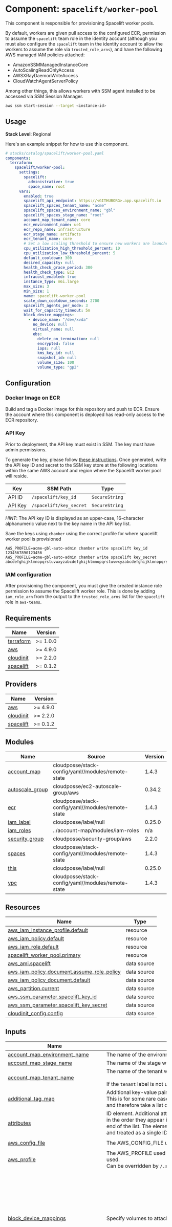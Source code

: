 # Component: `spacelift/worker-pool`

This component is responsible for provisioning Spacelift worker pools.

By default, workers are given pull access to the configured ECR, permission to assume the `spacelift` team role in the
identity account (although you must also configure the `spacelift` team in the identity account to allow the workers to
assume the role via `trusted_role_arns`), and have the following AWS managed IAM policies attached:

- AmazonSSMManagedInstanceCore
- AutoScalingReadOnlyAccess
- AWSXRayDaemonWriteAccess
- CloudWatchAgentServerPolicy

Among other things, this allows workers with SSM agent installed to
be accessed via SSM Session Manager.

```bash
aws ssm start-session --target <instance-id>
```

## Usage

**Stack Level**: Regional

Here's an example snippet for how to use this component.

```yaml
# stacks/catalog/spacelift/worker-pool.yaml
components:
  terraform:
    spacelift/worker-pool:
      settings:
        spacelift:
          administrative: true
          space_name: root
      vars:
        enabled: true
        spacelift_api_endpoint: https://<GITHUBORG>.app.spacelift.io
        spacelift_spaces_tenant_name: "acme"
        spacelift_spaces_environment_name: "gbl"
        spacelift_spaces_stage_name: "root"
        account_map_tenant_name: core
        ecr_environment_name: ue1
        ecr_repo_name: infrastructure
        ecr_stage_name: artifacts
        ecr_tenant_name: core
        # Set a low scaling threshold to ensure new workers are launched as soon as the current one(s) are busy
        cpu_utilization_high_threshold_percent: 10
        cpu_utilization_low_threshold_percent: 5
        default_cooldown: 300
        desired_capacity: null
        health_check_grace_period: 300
        health_check_type: EC2
        infracost_enabled: true
        instance_type: m6i.large
        max_size: 3
        min_size: 1
        name: spacelift-worker-pool
        scale_down_cooldown_seconds: 2700
        spacelift_agents_per_node: 3
        wait_for_capacity_timeout: 5m
        block_device_mappings:
          - device_name: "/dev/xvda"
            no_device: null
            virtual_name: null
            ebs:
              delete_on_termination: null
              encrypted: false
              iops: null
              kms_key_id: null
              snapshot_id: null
              volume_size: 100
              volume_type: "gp2"
```

## Configuration

### Docker Image on ECR

Build and tag a Docker image for this repository and push to ECR. Ensure the account where this component is deployed
has read-only access to the ECR repository.

### API Key

Prior to deployment, the API key must exist in SSM. The key must have admin permissions.

To generate the key, please follow [these
instructions](https://docs.spacelift.io/integrations/api.html#spacelift-api-key-token). Once generated, write the API
key ID and secret to the SSM key store at the following locations within the same AWS account and region where the
Spacelift worker pool will reside.

| Key     | SSM Path                | Type           |
| ------- | ----------------------- | -------------- |
| API ID  | `/spacelift/key_id`     | `SecureString` |
| API Key | `/spacelift/key_secret` | `SecureString` |

_HINT_: The API key ID is displayed as an upper-case, 16-character alphanumeric value next to the key name in the API
key list.

Save the keys using `chamber` using the correct profile for where spacelift worker pool is provisioned

```
AWS_PROFILE=acme-gbl-auto-admin chamber write spacelift key_id 1234567890123456
AWS_PROFILE=acme-gbl-auto-admin chamber write spacelift key_secret abcdefghijklmnopqrstuvwxyzabcdefghijklmnopqrstuvwxyzabcdefghijklmnopqrstuvwxyz
```

### IAM configuration

After provisioning the component, you must give the created instance role permission to assume the Spacelift worker
role. This is done by adding `iam_role_arn` from the output to the `trusted_role_arns` list for the `spacelift` role in
`aws-teams`.

<!-- BEGINNING OF PRE-COMMIT-TERRAFORM DOCS HOOK -->
## Requirements

| Name | Version |
|------|---------|
| <a name="requirement_terraform"></a> [terraform](#requirement\_terraform) | >= 1.0.0 |
| <a name="requirement_aws"></a> [aws](#requirement\_aws) | >= 4.9.0 |
| <a name="requirement_cloudinit"></a> [cloudinit](#requirement\_cloudinit) | >= 2.2.0 |
| <a name="requirement_spacelift"></a> [spacelift](#requirement\_spacelift) | >= 0.1.2 |

## Providers

| Name | Version |
|------|---------|
| <a name="provider_aws"></a> [aws](#provider\_aws) | >= 4.9.0 |
| <a name="provider_cloudinit"></a> [cloudinit](#provider\_cloudinit) | >= 2.2.0 |
| <a name="provider_spacelift"></a> [spacelift](#provider\_spacelift) | >= 0.1.2 |

## Modules

| Name | Source | Version |
|------|--------|---------|
| <a name="module_account_map"></a> [account\_map](#module\_account\_map) | cloudposse/stack-config/yaml//modules/remote-state | 1.4.3 |
| <a name="module_autoscale_group"></a> [autoscale\_group](#module\_autoscale\_group) | cloudposse/ec2-autoscale-group/aws | 0.34.2 |
| <a name="module_ecr"></a> [ecr](#module\_ecr) | cloudposse/stack-config/yaml//modules/remote-state | 1.4.3 |
| <a name="module_iam_label"></a> [iam\_label](#module\_iam\_label) | cloudposse/label/null | 0.25.0 |
| <a name="module_iam_roles"></a> [iam\_roles](#module\_iam\_roles) | ../account-map/modules/iam-roles | n/a |
| <a name="module_security_group"></a> [security\_group](#module\_security\_group) | cloudposse/security-group/aws | 2.2.0 |
| <a name="module_spaces"></a> [spaces](#module\_spaces) | cloudposse/stack-config/yaml//modules/remote-state | 1.4.3 |
| <a name="module_this"></a> [this](#module\_this) | cloudposse/label/null | 0.25.0 |
| <a name="module_vpc"></a> [vpc](#module\_vpc) | cloudposse/stack-config/yaml//modules/remote-state | 1.4.3 |

## Resources

| Name | Type |
|------|------|
| [aws_iam_instance_profile.default](https://registry.terraform.io/providers/hashicorp/aws/latest/docs/resources/iam_instance_profile) | resource |
| [aws_iam_policy.default](https://registry.terraform.io/providers/hashicorp/aws/latest/docs/resources/iam_policy) | resource |
| [aws_iam_role.default](https://registry.terraform.io/providers/hashicorp/aws/latest/docs/resources/iam_role) | resource |
| [spacelift_worker_pool.primary](https://registry.terraform.io/providers/spacelift-io/spacelift/latest/docs/resources/worker_pool) | resource |
| [aws_ami.spacelift](https://registry.terraform.io/providers/hashicorp/aws/latest/docs/data-sources/ami) | data source |
| [aws_iam_policy_document.assume_role_policy](https://registry.terraform.io/providers/hashicorp/aws/latest/docs/data-sources/iam_policy_document) | data source |
| [aws_iam_policy_document.default](https://registry.terraform.io/providers/hashicorp/aws/latest/docs/data-sources/iam_policy_document) | data source |
| [aws_partition.current](https://registry.terraform.io/providers/hashicorp/aws/latest/docs/data-sources/partition) | data source |
| [aws_ssm_parameter.spacelift_key_id](https://registry.terraform.io/providers/hashicorp/aws/latest/docs/data-sources/ssm_parameter) | data source |
| [aws_ssm_parameter.spacelift_key_secret](https://registry.terraform.io/providers/hashicorp/aws/latest/docs/data-sources/ssm_parameter) | data source |
| [cloudinit_config.config](https://registry.terraform.io/providers/hashicorp/cloudinit/latest/docs/data-sources/config) | data source |

## Inputs

| Name | Description | Type | Default | Required |
|------|-------------|------|---------|:--------:|
| <a name="input_account_map_environment_name"></a> [account\_map\_environment\_name](#input\_account\_map\_environment\_name) | The name of the environment where `account_map` is provisioned | `string` | `"gbl"` | no |
| <a name="input_account_map_stage_name"></a> [account\_map\_stage\_name](#input\_account\_map\_stage\_name) | The name of the stage where `account_map` is provisioned | `string` | `"root"` | no |
| <a name="input_account_map_tenant_name"></a> [account\_map\_tenant\_name](#input\_account\_map\_tenant\_name) | The name of the tenant where `account_map` is provisioned.<br><br>If the `tenant` label is not used, leave this as `null`. | `string` | `null` | no |
| <a name="input_additional_tag_map"></a> [additional\_tag\_map](#input\_additional\_tag\_map) | Additional key-value pairs to add to each map in `tags_as_list_of_maps`. Not added to `tags` or `id`.<br>This is for some rare cases where resources want additional configuration of tags<br>and therefore take a list of maps with tag key, value, and additional configuration. | `map(string)` | `{}` | no |
| <a name="input_attributes"></a> [attributes](#input\_attributes) | ID element. Additional attributes (e.g. `workers` or `cluster`) to add to `id`,<br>in the order they appear in the list. New attributes are appended to the<br>end of the list. The elements of the list are joined by the `delimiter`<br>and treated as a single ID element. | `list(string)` | `[]` | no |
| <a name="input_aws_config_file"></a> [aws\_config\_file](#input\_aws\_config\_file) | The AWS\_CONFIG\_FILE used by the worker. Can be overridden by `/.spacelift/config.yml`. | `string` | `"/etc/aws-config/aws-config-spacelift"` | no |
| <a name="input_aws_profile"></a> [aws\_profile](#input\_aws\_profile) | The AWS\_PROFILE used by the worker. If not specified, `"${var.namespace}-identity"` will be used.<br>Can be overridden by `/.spacelift/config.yml`. | `string` | `null` | no |
| <a name="input_block_device_mappings"></a> [block\_device\_mappings](#input\_block\_device\_mappings) | Specify volumes to attach to the instance besides the volumes specified by the AMI | <pre>list(object({<br>    device_name  = string<br>    no_device    = bool<br>    virtual_name = string<br>    ebs = object({<br>      delete_on_termination = bool<br>      encrypted             = bool<br>      iops                  = number<br>      kms_key_id            = string<br>      snapshot_id           = string<br>      volume_size           = number<br>      volume_type           = string<br>    })<br>  }))</pre> | `[]` | no |
| <a name="input_context"></a> [context](#input\_context) | Single object for setting entire context at once.<br>See description of individual variables for details.<br>Leave string and numeric variables as `null` to use default value.<br>Individual variable settings (non-null) override settings in context object,<br>except for attributes, tags, and additional\_tag\_map, which are merged. | `any` | <pre>{<br>  "additional_tag_map": {},<br>  "attributes": [],<br>  "delimiter": null,<br>  "descriptor_formats": {},<br>  "enabled": true,<br>  "environment": null,<br>  "id_length_limit": null,<br>  "label_key_case": null,<br>  "label_order": [],<br>  "label_value_case": null,<br>  "labels_as_tags": [<br>    "unset"<br>  ],<br>  "name": null,<br>  "namespace": null,<br>  "regex_replace_chars": null,<br>  "stage": null,<br>  "tags": {},<br>  "tenant": null<br>}</pre> | no |
| <a name="input_cpu_utilization_high_threshold_percent"></a> [cpu\_utilization\_high\_threshold\_percent](#input\_cpu\_utilization\_high\_threshold\_percent) | CPU utilization high threshold | `number` | n/a | yes |
| <a name="input_cpu_utilization_low_threshold_percent"></a> [cpu\_utilization\_low\_threshold\_percent](#input\_cpu\_utilization\_low\_threshold\_percent) | CPU utilization low threshold | `number` | n/a | yes |
| <a name="input_custom_spacelift_ami"></a> [custom\_spacelift\_ami](#input\_custom\_spacelift\_ami) | Custom spacelift AMI | `bool` | `false` | no |
| <a name="input_default_cooldown"></a> [default\_cooldown](#input\_default\_cooldown) | The amount of time, in seconds, after a scaling activity completes before another scaling activity can start | `number` | `300` | no |
| <a name="input_delimiter"></a> [delimiter](#input\_delimiter) | Delimiter to be used between ID elements.<br>Defaults to `-` (hyphen). Set to `""` to use no delimiter at all. | `string` | `null` | no |
| <a name="input_descriptor_formats"></a> [descriptor\_formats](#input\_descriptor\_formats) | Describe additional descriptors to be output in the `descriptors` output map.<br>Map of maps. Keys are names of descriptors. Values are maps of the form<br>`{<br>   format = string<br>   labels = list(string)<br>}`<br>(Type is `any` so the map values can later be enhanced to provide additional options.)<br>`format` is a Terraform format string to be passed to the `format()` function.<br>`labels` is a list of labels, in order, to pass to `format()` function.<br>Label values will be normalized before being passed to `format()` so they will be<br>identical to how they appear in `id`.<br>Default is `{}` (`descriptors` output will be empty). | `any` | `{}` | no |
| <a name="input_desired_capacity"></a> [desired\_capacity](#input\_desired\_capacity) | The number of Amazon EC2 instances that should be running in the group, if not set will use `min_size` as value | `number` | `null` | no |
| <a name="input_ebs_optimized"></a> [ebs\_optimized](#input\_ebs\_optimized) | If true, the launched EC2 instance will be EBS-optimized | `bool` | `false` | no |
| <a name="input_ecr_environment_name"></a> [ecr\_environment\_name](#input\_ecr\_environment\_name) | The name of the environment where `ecr` is provisioned | `string` | `""` | no |
| <a name="input_ecr_region"></a> [ecr\_region](#input\_ecr\_region) | AWS region that contains the ECR infrastructure repo | `string` | `""` | no |
| <a name="input_ecr_repo_name"></a> [ecr\_repo\_name](#input\_ecr\_repo\_name) | ECR repository name | `string` | n/a | yes |
| <a name="input_ecr_stage_name"></a> [ecr\_stage\_name](#input\_ecr\_stage\_name) | The name of the stage where `ecr` is provisioned | `string` | `"artifacts"` | no |
| <a name="input_ecr_tenant_name"></a> [ecr\_tenant\_name](#input\_ecr\_tenant\_name) | The name of the tenant where `ecr` is provisioned.<br><br>If the `tenant` label is not used, leave this as `null`. | `string` | `null` | no |
| <a name="input_enabled"></a> [enabled](#input\_enabled) | Set to false to prevent the module from creating any resources | `bool` | `null` | no |
| <a name="input_environment"></a> [environment](#input\_environment) | ID element. Usually used for region e.g. 'uw2', 'us-west-2', OR role 'prod', 'staging', 'dev', 'UAT' | `string` | `null` | no |
| <a name="input_github_netrc_enabled"></a> [github\_netrc\_enabled](#input\_github\_netrc\_enabled) | Whether to create a GitHub .netrc file so Spacelift can clone private GitHub repositories. | `bool` | `false` | no |
| <a name="input_github_netrc_ssm_path_token"></a> [github\_netrc\_ssm\_path\_token](#input\_github\_netrc\_ssm\_path\_token) | If `github_netrc` is enabled, this is the SSM path to retrieve the GitHub token. | `string` | `"/github/token"` | no |
| <a name="input_github_netrc_ssm_path_user"></a> [github\_netrc\_ssm\_path\_user](#input\_github\_netrc\_ssm\_path\_user) | If `github_netrc` is enabled, this is the SSM path to retrieve the GitHub user | `string` | `"/github/user"` | no |
| <a name="input_health_check_grace_period"></a> [health\_check\_grace\_period](#input\_health\_check\_grace\_period) | Time (in seconds) after instance comes into service before checking health | `number` | `300` | no |
| <a name="input_health_check_type"></a> [health\_check\_type](#input\_health\_check\_type) | Controls how health checking is done. Valid values are `EC2` or `ELB` | `string` | `"EC2"` | no |
| <a name="input_iam_attributes"></a> [iam\_attributes](#input\_iam\_attributes) | Additional attributes to add to the IDs of the IAM role and policy | `list(string)` | `[]` | no |
| <a name="input_id_length_limit"></a> [id\_length\_limit](#input\_id\_length\_limit) | Limit `id` to this many characters (minimum 6).<br>Set to `0` for unlimited length.<br>Set to `null` for keep the existing setting, which defaults to `0`.<br>Does not affect `id_full`. | `number` | `null` | no |
| <a name="input_infracost_api_token_ssm_path"></a> [infracost\_api\_token\_ssm\_path](#input\_infracost\_api\_token\_ssm\_path) | This is the SSM path to retrieve and set the INFRACOST\_API\_TOKEN environment variable | `string` | `"/infracost/token"` | no |
| <a name="input_infracost_cli_args"></a> [infracost\_cli\_args](#input\_infracost\_cli\_args) | These are the CLI args passed to infracost | `string` | `""` | no |
| <a name="input_infracost_enabled"></a> [infracost\_enabled](#input\_infracost\_enabled) | Whether to enable infracost for Spacelift stacks | `bool` | `false` | no |
| <a name="input_infracost_warn_on_failure"></a> [infracost\_warn\_on\_failure](#input\_infracost\_warn\_on\_failure) | A failure executing Infracost, or a non-zero exit code being returned from the command will cause runs to fail. If this is true, this will only warn instead of failing the stack. | `bool` | `true` | no |
| <a name="input_instance_refresh"></a> [instance\_refresh](#input\_instance\_refresh) | The instance refresh definition. If this block is configured, an Instance Refresh will be started when the Auto Scaling Group is updated | <pre>object({<br>    strategy = string<br>    preferences = object({<br>      instance_warmup        = number<br>      min_healthy_percentage = number<br>    })<br>    triggers = list(string)<br>  })</pre> | `null` | no |
| <a name="input_instance_type"></a> [instance\_type](#input\_instance\_type) | EC2 instance type to use for workers | `string` | `"r5n.large"` | no |
| <a name="input_label_key_case"></a> [label\_key\_case](#input\_label\_key\_case) | Controls the letter case of the `tags` keys (label names) for tags generated by this module.<br>Does not affect keys of tags passed in via the `tags` input.<br>Possible values: `lower`, `title`, `upper`.<br>Default value: `title`. | `string` | `null` | no |
| <a name="input_label_order"></a> [label\_order](#input\_label\_order) | The order in which the labels (ID elements) appear in the `id`.<br>Defaults to ["namespace", "environment", "stage", "name", "attributes"].<br>You can omit any of the 6 labels ("tenant" is the 6th), but at least one must be present. | `list(string)` | `null` | no |
| <a name="input_label_value_case"></a> [label\_value\_case](#input\_label\_value\_case) | Controls the letter case of ID elements (labels) as included in `id`,<br>set as tag values, and output by this module individually.<br>Does not affect values of tags passed in via the `tags` input.<br>Possible values: `lower`, `title`, `upper` and `none` (no transformation).<br>Set this to `title` and set `delimiter` to `""` to yield Pascal Case IDs.<br>Default value: `lower`. | `string` | `null` | no |
| <a name="input_labels_as_tags"></a> [labels\_as\_tags](#input\_labels\_as\_tags) | Set of labels (ID elements) to include as tags in the `tags` output.<br>Default is to include all labels.<br>Tags with empty values will not be included in the `tags` output.<br>Set to `[]` to suppress all generated tags.<br>**Notes:**<br>  The value of the `name` tag, if included, will be the `id`, not the `name`.<br>  Unlike other `null-label` inputs, the initial setting of `labels_as_tags` cannot be<br>  changed in later chained modules. Attempts to change it will be silently ignored. | `set(string)` | <pre>[<br>  "default"<br>]</pre> | no |
| <a name="input_max_size"></a> [max\_size](#input\_max\_size) | The maximum size of the autoscale group | `number` | n/a | yes |
| <a name="input_min_size"></a> [min\_size](#input\_min\_size) | The minimum size of the autoscale group | `number` | n/a | yes |
| <a name="input_mixed_instances_policy"></a> [mixed\_instances\_policy](#input\_mixed\_instances\_policy) | Policy to use a mixed group of on-demand/spot of different types. Launch template is automatically generated. https://www.terraform.io/docs/providers/aws/r/autoscaling_group.html#mixed_instances_policy-1 | <pre>object({<br>    instances_distribution = object({<br>      on_demand_allocation_strategy            = string<br>      on_demand_base_capacity                  = number<br>      on_demand_percentage_above_base_capacity = number<br>      spot_allocation_strategy                 = string<br>      spot_instance_pools                      = number<br>      spot_max_price                           = string<br>    })<br>    override = list(object({<br>      instance_type     = string<br>      weighted_capacity = number<br>    }))<br>  })</pre> | `null` | no |
| <a name="input_name"></a> [name](#input\_name) | ID element. Usually the component or solution name, e.g. 'app' or 'jenkins'.<br>This is the only ID element not also included as a `tag`.<br>The "name" tag is set to the full `id` string. There is no tag with the value of the `name` input. | `string` | `null` | no |
| <a name="input_namespace"></a> [namespace](#input\_namespace) | ID element. Usually an abbreviation of your organization name, e.g. 'eg' or 'cp', to help ensure generated IDs are globally unique | `string` | `null` | no |
| <a name="input_regex_replace_chars"></a> [regex\_replace\_chars](#input\_regex\_replace\_chars) | Terraform regular expression (regex) string.<br>Characters matching the regex will be removed from the ID elements.<br>If not set, `"/[^a-zA-Z0-9-]/"` is used to remove all characters other than hyphens, letters and digits. | `string` | `null` | no |
| <a name="input_region"></a> [region](#input\_region) | AWS Region | `string` | n/a | yes |
| <a name="input_scale_down_cooldown_seconds"></a> [scale\_down\_cooldown\_seconds](#input\_scale\_down\_cooldown\_seconds) | The amount of time, in seconds, after a scaling activity completes and before the next scaling activity can start | `number` | `300` | no |
| <a name="input_space_name"></a> [space\_name](#input\_space\_name) | The name of the Space to create the worker pool in | `string` | `"root"` | no |
| <a name="input_spacelift_agents_per_node"></a> [spacelift\_agents\_per\_node](#input\_spacelift\_agents\_per\_node) | Number of Spacelift agents to run on one worker node | `number` | `1` | no |
| <a name="input_spacelift_ami_id"></a> [spacelift\_ami\_id](#input\_spacelift\_ami\_id) | AMI ID of Spacelift worker pool image | `string` | `null` | no |
| <a name="input_spacelift_api_endpoint"></a> [spacelift\_api\_endpoint](#input\_spacelift\_api\_endpoint) | The Spacelift API endpoint URL (e.g. https://example.app.spacelift.io) | `string` | n/a | yes |
| <a name="input_spacelift_aws_account_id"></a> [spacelift\_aws\_account\_id](#input\_spacelift\_aws\_account\_id) | AWS Account ID owned by Spacelift | `string` | `"643313122712"` | no |
| <a name="input_spacelift_domain_name"></a> [spacelift\_domain\_name](#input\_spacelift\_domain\_name) | Top-level domain name to use for pulling the launcher binary | `string` | `"spacelift.io"` | no |
| <a name="input_spacelift_runner_image"></a> [spacelift\_runner\_image](#input\_spacelift\_runner\_image) | URL of ECR image to use for Spacelift | `string` | `""` | no |
| <a name="input_spacelift_spaces_component_name"></a> [spacelift\_spaces\_component\_name](#input\_spacelift\_spaces\_component\_name) | The name of the spacelift spaces component | `string` | `"spacelift/spaces"` | no |
| <a name="input_spacelift_spaces_environment_name"></a> [spacelift\_spaces\_environment\_name](#input\_spacelift\_spaces\_environment\_name) | The environment name of the spacelift spaces component | `string` | `null` | no |
| <a name="input_spacelift_spaces_stage_name"></a> [spacelift\_spaces\_stage\_name](#input\_spacelift\_spaces\_stage\_name) | The stage name of the spacelift spaces component | `string` | `null` | no |
| <a name="input_spacelift_spaces_tenant_name"></a> [spacelift\_spaces\_tenant\_name](#input\_spacelift\_spaces\_tenant\_name) | The tenant name of the spacelift spaces component | `string` | `null` | no |
| <a name="input_stage"></a> [stage](#input\_stage) | ID element. Usually used to indicate role, e.g. 'prod', 'staging', 'source', 'build', 'test', 'deploy', 'release' | `string` | `null` | no |
| <a name="input_tags"></a> [tags](#input\_tags) | Additional tags (e.g. `{'BusinessUnit': 'XYZ'}`).<br>Neither the tag keys nor the tag values will be modified by this module. | `map(string)` | `{}` | no |
| <a name="input_tenant"></a> [tenant](#input\_tenant) | ID element \_(Rarely used, not included by default)\_. A customer identifier, indicating who this instance of a resource is for | `string` | `null` | no |
| <a name="input_termination_policies"></a> [termination\_policies](#input\_termination\_policies) | A list of policies to decide how the instances in the auto scale group should be terminated. The allowed values are `OldestInstance`, `NewestInstance`, `OldestLaunchConfiguration`, `ClosestToNextInstanceHour`, `Default` | `list(string)` | <pre>[<br>  "OldestLaunchConfiguration"<br>]</pre> | no |
| <a name="input_wait_for_capacity_timeout"></a> [wait\_for\_capacity\_timeout](#input\_wait\_for\_capacity\_timeout) | A maximum duration that Terraform should wait for ASG instances to be healthy before timing out. (See also Waiting for Capacity below.) Setting this to '0' causes Terraform to skip all Capacity Waiting behavior | `string` | n/a | yes |

## Outputs

| Name | Description |
|------|-------------|
| <a name="output_autoscaling_group_arn"></a> [autoscaling\_group\_arn](#output\_autoscaling\_group\_arn) | The ARN for this AutoScaling Group |
| <a name="output_autoscaling_group_default_cooldown"></a> [autoscaling\_group\_default\_cooldown](#output\_autoscaling\_group\_default\_cooldown) | Time between a scaling activity and the succeeding scaling activity |
| <a name="output_autoscaling_group_health_check_grace_period"></a> [autoscaling\_group\_health\_check\_grace\_period](#output\_autoscaling\_group\_health\_check\_grace\_period) | Time after instance comes into service before checking health |
| <a name="output_autoscaling_group_health_check_type"></a> [autoscaling\_group\_health\_check\_type](#output\_autoscaling\_group\_health\_check\_type) | `EC2` or `ELB`. Controls how health checking is done |
| <a name="output_autoscaling_group_id"></a> [autoscaling\_group\_id](#output\_autoscaling\_group\_id) | The autoscaling group id |
| <a name="output_autoscaling_group_max_size"></a> [autoscaling\_group\_max\_size](#output\_autoscaling\_group\_max\_size) | The maximum size of the autoscale group |
| <a name="output_autoscaling_group_min_size"></a> [autoscaling\_group\_min\_size](#output\_autoscaling\_group\_min\_size) | The minimum size of the autoscale group |
| <a name="output_autoscaling_group_name"></a> [autoscaling\_group\_name](#output\_autoscaling\_group\_name) | The autoscaling group name |
| <a name="output_iam_role_arn"></a> [iam\_role\_arn](#output\_iam\_role\_arn) | Spacelift IAM Role ARN |
| <a name="output_iam_role_id"></a> [iam\_role\_id](#output\_iam\_role\_id) | Spacelift IAM Role ID |
| <a name="output_iam_role_name"></a> [iam\_role\_name](#output\_iam\_role\_name) | Spacelift IAM Role name |
| <a name="output_launch_template_arn"></a> [launch\_template\_arn](#output\_launch\_template\_arn) | The ARN of the launch template |
| <a name="output_launch_template_id"></a> [launch\_template\_id](#output\_launch\_template\_id) | The ID of the launch template |
| <a name="output_security_group_arn"></a> [security\_group\_arn](#output\_security\_group\_arn) | Spacelift Security Group ARN |
| <a name="output_security_group_id"></a> [security\_group\_id](#output\_security\_group\_id) | Spacelift Security Group ID |
| <a name="output_security_group_name"></a> [security\_group\_name](#output\_security\_group\_name) | Spacelift Security Group Name |
| <a name="output_worker_pool_id"></a> [worker\_pool\_id](#output\_worker\_pool\_id) | Spacelift worker pool ID |
| <a name="output_worker_pool_name"></a> [worker\_pool\_name](#output\_worker\_pool\_name) | Spacelift worker pool name |
<!-- END OF PRE-COMMIT-TERRAFORM DOCS HOOK -->

## References

- [cloudposse/terraform-spacelift-cloud-infrastructure-automation](https://github.com/cloudposse/terraform-spacelift-cloud-infrastructure-automation) - Cloud Posse's related upstream component
- [cloudposse/terraform-aws-components](https://github.com/cloudposse/terraform-aws-components/tree/master/modules/spacelift-worker-pool) - Cloud Posse's upstream component

[<img src="https://cloudposse.com/logo-300x69.svg" height="32" align="right"/>](https://cpco.io/component)
